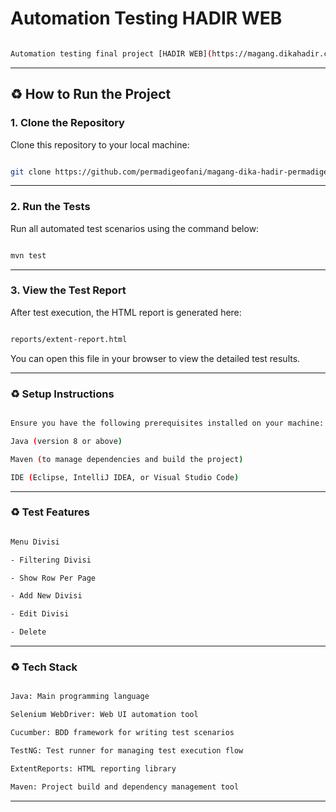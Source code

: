 # Automation Testing HADIR WEB

```bash

Automation testing final project [HADIR WEB](https://magang.dikahadir.com/authentication/login) using **Intellij IDEA**, **Maven**, **Java**, **Selenium WebDriver**, **Cucumber BDD**, **TestNG** and **ExtentReports**.

```
---

## ♻️ How to Run the Project

### 1. Clone the Repository
Clone this repository to your local machine:

```bash

git clone https://github.com/permadigeofani/magang-dika-hadir-permadigeofani.git

```

---

### 2. Run the Tests
Run all automated test scenarios using the command below:

```bash

mvn test

```

---

### 3. View the Test Report
After test execution, the HTML report is generated here:

```bash

reports/extent-report.html

```

You can open this file in your browser to view the detailed test results.

---

### ♻️  Setup Instructions

```bash

Ensure you have the following prerequisites installed on your machine:

Java (version 8 or above)

Maven (to manage dependencies and build the project)

IDE (Eclipse, IntelliJ IDEA, or Visual Studio Code)

```

---

### ♻️ Test Features

```bash

Menu Divisi

- Filtering Divisi

- Show Row Per Page

- Add New Divisi

- Edit Divisi

- Delete

```

---

### ♻️ Tech Stack

```bash

Java: Main programming language

Selenium WebDriver: Web UI automation tool

Cucumber: BDD framework for writing test scenarios

TestNG: Test runner for managing test execution flow

ExtentReports: HTML reporting library

Maven: Project build and dependency management tool

```

---
